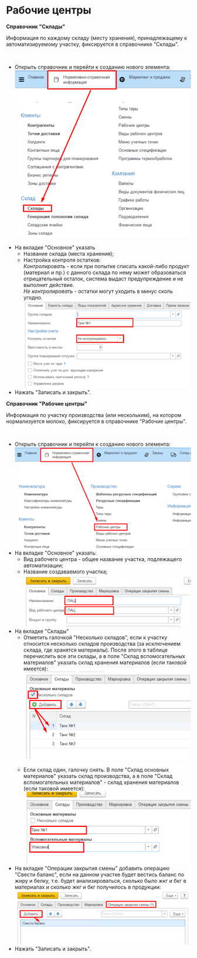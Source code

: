 **Рабочие центры**
==================

**Справочник "Склады"**

Информация по каждому складу (месту хранения), принадлежащему к
автоматизируемому участку, фиксируется в справочнике "Склады".

 

-   Открыть справочник и перейти к созданию нового элемента:   
![](WorkCenter.assets/drex_rabochie_tsentry_2_custom.png) 
-   На вкладке "Основное" указать
    -   Название склада (места хранения);
    -   Настройка контроля остатков:  
        *Контролировать* - если при попытке
    списать какой-либо продукт (материал и пр.) с данного склада по нему
    может образоваться отрицательный остаток, система выдаст
    предупреждение и не выполнит действие.  
    *Не контролировать* - остатки могут уходить в минус сколь угодно.  
    ![](WorkCenter.assets/drex_rabochie_tsentry_2_custom_2.png)
-   Нажать "Записать и закрыть".
 

**Справочник "Рабочие центры"**

Информация по участку производства (или нескольким), на котором
нормализуется молоко, фиксируется в справочнике "Рабочие центры".

 

-   Открыть справочник и перейти к созданию нового элемента:  
![](WorkCenter.assets/drex_rabochie_tsentry_2_custom_3.png)
-   На вкладке "Основное" указать:
    -   Вид рабочего центра - общее название участка, подлежащего
    автоматизации;
    -   Название создаваемого участка;  
    ![](WorkCenter.assets/drex_rabochie_tsentry_2_custom_4.png)
-   На вкладке "Склады"
    -   Отметить галочкой "Несколько складов", если к участку относится
    несколько складов производства (за исключением склада, где хранятся
    материалы). После этого в таблице перечислить все эти склады, а в
    поле "Склад вспомогательных материалов" указать склад хранения
    материалов (если таковой имеется):  
    ![](WorkCenter.assets/drex_rabochie_tsentry_2_custom_5.png) 
    -   Если склад один, галочку снять. В поле "Склад основных материалов"
    указать склад производства, а в поле "Склад вспомогательных
    материалов" - склад хранения материалов (если таковой имеется):  
    ![](WorkCenter.assets/drex_rabochie_tsentry_2_custom_6.png)
-   На вкладке "Операции закрытия смены" добавить операцию "Свести баланс",
    если на данном участке будет вестись баланс по жиру и белку, т.е.
    будет анализироваться, сколько было жкг и бкг в материалах и сколько
    жкг и бкг получилось в продукции:  
    ![](WorkCenter.assets/drex_rabochie_tsentry_2_custom_7.png)
-   Нажать "Записать и закрыть".

